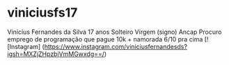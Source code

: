 # viniciusfs17
Vinícius Fernandes da Silva
17 anos
Solteiro
Virgem (signo) 
Ancap
Procuro emprego de programação que pague 10k + namorada 6/10 pra cima 
[![Instagram] (https://www.instagram.com/viniciusfernandesds?igsh=MXZjZHpzbjVmMGwxdg==/)
